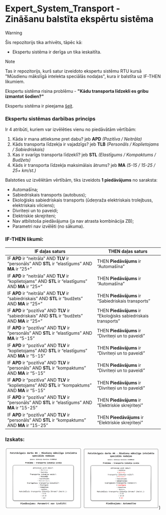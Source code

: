 # Expert_System_Transport - Zināšanu balstīta ekspērtu sistēma

> [!WARNING]
> Šis repozitorijs tika arhivēts, tāpēc kā:
> - Ekspertu sistēma ir derīga un tika ieskaitīta.

> [!NOTE]
> Tas ir repozitorijs, kurš satur izveidoto ekspertu sistēmu RTU kursā "Mūsdienu mākslīgā intelekta speciālās nodaļas", kura ir balstīta uz IF-THEN likumiem.

Ekspertu sistēma risina problēmu - **"Kādu transporta līdzekli es gribu izmantot šodien?"**

Ekspertu sistēma ir pieejama [šeit](https://wolferado.github.io/Expert_System_Transport/).

### Ekspertu sistēmas darbības princips

Ir 4 atribūti, kuriem var izvēlēties vienu no piedāvātām vērtībām:
1. Kāda ir mana attieksme pret dabu? jeb **APD** _(Pozitīva / Neitrāla)_ 
2. Kāds transporta līdzekļa ir vajadzīgs? jeb **TLB** _(Personāls / Koplietojams / Sabiedriskais)_
3. Kas ir svarīgs transporta līdzeklī? jeb **STL** _(Elastīgums / Kompaktums / Budžets)_
4. Kāds ir transporta līdzekļa maksimālais ātrums? jeb **MA** _(5-15 / 15-25 / 25+ km/st.)_

Balstoties uz izvēlētām vērtībām, tiks izveidots **1 piedāvājums** no saraksta:
- Automašīna;
- Sabiedriskais transports (autobuss);
- Ekoloģisks sabiedriskais transports (ūdeņraža elektriskais 
trolejbuss, elektriskais vilciens);
- Divriteņi un to paveidi;
- Elektriskie skrejriteni;
- Nav atbilstoša piedāvājuma (ja nav atrasta kombinācija ZB);
- Parametri nav izvēlēti (no sākuma).

### IF-THEN likumi:
| IF daļas saturs | THEN daļas saturs |
| --------------- | ----------------- |
| IF **APD** ir “neitrāla” AND **TLV** ir “personāls” AND **STL** ir “elastīgums” AND **MA** ir “25+”| THEN **Piedāvājums** ir “Automašīna” |
| IF **APD** ir “neitrāla” AND **TLV** ir “koplietojams” AND **STL** ir “elastīgums” AND **MA** ir “25+” | THEN **Piedāvājums** ir “Automašīna” |
| IF **APD** ir “neitrāla” AND **TLV** ir “sabiedriskais” AND **STL** ir “budžets” AND **MA** ir “25+” |THEN **Piedāvājums** ir “Sabiedriskais transports” |
| IF **APD** ir “pozitīva” AND **TLV** ir “sabiedriskais” AND **STL** ir “budžets” AND **MA** ir “25+” | THEN **Piedāvājums** ir “Ekoloģisks sabiedriskais transports” |
|IF **APD** ir “pozitīva” AND **TLV** ir “personāls” AND **STL** ir “elastīgums” AND **MA** ir “5-15” | THEN **Piedāvājums** ir “Divriteņi un to paveidi” |
| IF **APD** ir “pozitīva” AND **TLV** ir “koplietojams” AND **STL** ir “elastīgums” AND **MA** ir “5-15” | THEN **Piedāvājums** ir “Divriteņi un to paveidi” |
| IF **APD** ir “pozitīva” AND **TLV** ir “personāls” AND **STL** ir “kompaktums” AND **MA** ir “5-15” | THEN **Piedāvājums** ir “Divriteņi un to paveidi” |
| IF **APD** ir “pozitīva” AND **TLV** ir “koplietojams” AND **STL** ir “kompaktums” AND **MA** ir “5-15” | THEN **Piedāvājums** ir “Divriteņi un to paveidi” |
| IF **APD** ir “pozitīva” AND **TLV** ir “personāls” AND **STL** ir “elastīgums” AND **MA** ir “15-25” | THEN **Piedāvājums** ir “Elektriskie skrejriteņi” |
| IF **APD** ir “pozitīva” AND **TLV** ir “personāls” AND **STL** ir “kompaktums” AND **MA** ir “15-25” | THEN **Pieedāvājums** ir “Elektriskie skrejriteņi” |

### Izskats:
<div>
  <img src=https://github.com/Wolferado/Expert_System_Transport/blob/main/materials/Screenshot%202023-06-19%20160539.png?raw=true width=49% height=49%/>
  <img src=https://github.com/Wolferado/Expert_System_Transport/blob/main/materials/Screenshot%202023-06-19%20160558.png?raw=true width=49% height=49%/>)
</div>

